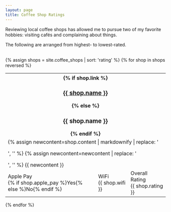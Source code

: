 ```yaml
---
layout: page
title: Coffee Shop Ratings
---
```


Reviewing local coffee shops has allowed me to pursue two of my favorite hobbies: visiting cafés and complaining about things.

The following are arranged from highest- to lowest-rated.
<br><br>

{% assign shops = site.coffee_shops | sort: 'rating' %}
{% for shop in shops reversed %}
<div class="coffee-shop">
<table>
<tr>
<th colspan="3">
    {% if shop.link %}
        <h3><b><a href="{{ shop.link }}">{{ shop.name }}</a></b></h3>
    {% else %}
        <h3>{{ shop.name }}</h3>
    {% endif %}
</th>
</tr><tr>
<td colspan="3" class="coffee-shop-desc">
    <!--The content comes in with <p> tags that mess up formatting. Remove-->
    {% assign newcontent=shop.content | markdownify | replace: '<p>', '' %}
    {% assign newcontent=newcontent | replace: '</p>', '' %}
    {{ newcontent }}
</td>
</tr><tr>
<td class="coffee-shop-attr">
  <span class="coffee-shop-attr-name">
    Apple Pay
  </span>
  <br>
  <span class="coffee-shop-attr-value">
    {% if shop.apple_pay %}Yes{% else %}No{% endif %}
  </span>
</td>
<td class="coffee-shop-attr">
  <span class="coffee-shop-attr-name">
    WiFi
  </span>
  <br>
  <span class="coffee-shop-attr-value">
    {{ shop.wifi }}
  </span>
</td>
<td class="coffee-shop-attr">
  <span class="coffee-shop-attr-name">
    Overall Rating
  </span>
  <br>
  <span class="coffee-shop-attr-value">
    {{ shop.rating }}
  </span>
</td>
</tr>
</table>
</div>
{% endfor %}
<br>
